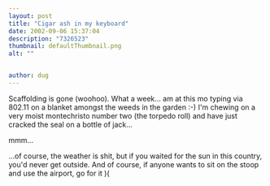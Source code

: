 ```yaml
---
layout: post
title: "Cigar ash in my keyboard"
date: 2002-09-06 15:37:04
description: "7326523"
thumbnail: defaultThumbnail.png
alt: ""


author: dug
---
```


<p>Scaffolding is gone (woohoo). What a week... am at this mo typing via 802.11 on a blanket amongst the weeds in the garden :-) I'm chewing on a very moist montechristo number two (the torpedo roll) and have just cracked the seal on a bottle of jack...</p>

<p>mmm...</p>

<p>...of course, the weather is shit, but if you waited for the sun in this country, you'd never get outside. And of course, if anyone wants to sit on the stoop and use the airport, go for it )(</p>
